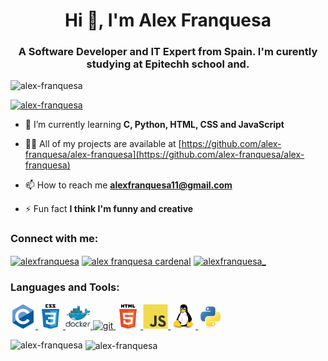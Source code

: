 <h1 align="center">Hi 👋, I'm Alex Franquesa</h1>
<h3 align="center">A Software Developer and IT Expert from Spain. I'm curently studying at Epitechh school and.</h3>

<p align="left"> <img src="https://komarev.com/ghpvc/?username=alex-franquesa&label=Profile%20views&color=0e75b6&style=flat" alt="alex-franquesa" /> </p>

<p align="left"> <a href="https://github.com/ryo-ma/github-profile-trophy"><img src="https://github-profile-trophy.vercel.app/?username=alex-franquesa" alt="alex-franquesa" /></a> </p>

- 🌱 I’m currently learning **C, Python, HTML, CSS and JavaScript**

- 👨‍💻 All of my projects are available at [https://github.com/alex-franquesa/alex-franquesa](https://github.com/alex-franquesa/alex-franquesa)

- 📫 How to reach me **alexfranquesa11@gmail.com**

- ⚡ Fun fact **I think I'm funny and creative**

<h3 align="left">Connect with me:</h3>
<p align="left">
<a href="https://twitter.com/alexfranquesa" target="blank"><img align="center" src="https://raw.githubusercontent.com/rahuldkjain/github-profile-readme-generator/master/src/images/icons/Social/twitter.svg" alt="alexfranquesa" height="30" width="40" /></a>
<a href="https://linkedin.com/in/alex franquesa cardenal" target="blank"><img align="center" src="https://raw.githubusercontent.com/rahuldkjain/github-profile-readme-generator/master/src/images/icons/Social/linked-in-alt.svg" alt="alex franquesa cardenal" height="30" width="40" /></a>
<a href="https://instagram.com/alexfranquesa_" target="blank"><img align="center" src="https://raw.githubusercontent.com/rahuldkjain/github-profile-readme-generator/master/src/images/icons/Social/instagram.svg" alt="alexfranquesa_" height="30" width="40" /></a>
</p>

<h3 align="left">Languages and Tools:</h3>
<p align="left"> <a href="https://www.cprogramming.com/" target="_blank" rel="noreferrer"> <img src="https://raw.githubusercontent.com/devicons/devicon/master/icons/c/c-original.svg" alt="c" width="40" height="40"/> </a> <a href="https://www.w3schools.com/css/" target="_blank" rel="noreferrer"> <img src="https://raw.githubusercontent.com/devicons/devicon/master/icons/css3/css3-original-wordmark.svg" alt="css3" width="40" height="40"/> </a> <a href="https://www.docker.com/" target="_blank" rel="noreferrer"> <img src="https://raw.githubusercontent.com/devicons/devicon/master/icons/docker/docker-original-wordmark.svg" alt="docker" width="40" height="40"/> </a> <a href="https://git-scm.com/" target="_blank" rel="noreferrer"> <img src="https://www.vectorlogo.zone/logos/git-scm/git-scm-icon.svg" alt="git" width="40" height="40"/> </a> <a href="https://www.w3.org/html/" target="_blank" rel="noreferrer"> <img src="https://raw.githubusercontent.com/devicons/devicon/master/icons/html5/html5-original-wordmark.svg" alt="html5" width="40" height="40"/> </a> <a href="https://developer.mozilla.org/en-US/docs/Web/JavaScript" target="_blank" rel="noreferrer"> <img src="https://raw.githubusercontent.com/devicons/devicon/master/icons/javascript/javascript-original.svg" alt="javascript" width="40" height="40"/> </a> <a href="https://www.linux.org/" target="_blank" rel="noreferrer"> <img src="https://raw.githubusercontent.com/devicons/devicon/master/icons/linux/linux-original.svg" alt="linux" width="40" height="40"/> </a> <a href="https://www.python.org" target="_blank" rel="noreferrer"> <img src="https://raw.githubusercontent.com/devicons/devicon/master/icons/python/python-original.svg" alt="python" width="40" height="40"/> </a> </p>

<p><img align="left" src="https://github-readme-stats.vercel.app/api/top-langs?username=alex-franquesa&show_icons=true&locale=en&layout=compact" alt="alex-franquesa" /></p>

<p>&nbsp;<img align="center" src="https://github-readme-stats.vercel.app/api?username=alex-franquesa&show_icons=true&locale=en" alt="alex-franquesa" /></p>

